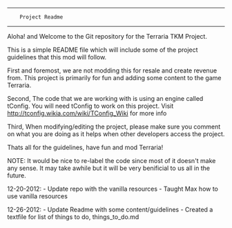 ---------------------------------------------
		Project Readme
---------------------------------------------
Aloha! and Welcome to the Git repository for the Terraria TKM Project.

This is a simple README file which will include some of the project guidelines that this mod will follow.

First and foremost, we are not modding this for resale and create revenue from. This project is primarily for fun and adding some content to the game Terraria.

Second, The code that we are working with is using an engine called tConfig.  You will need tConfig to work on this project.  Visit http://tconfig.wikia.com/wiki/TConfig_Wiki
for more info

Third, When modifying/editing the project, please make sure you comment on what you are doing as it helps when other developers access the project.

Thats all for the guidelines, have fun and mod Terraria!

NOTE: It would be nice to re-label the code since most of it doesn't make any sense. It may take awhile but it will be very benificial to us all in the future.

12-20-2012:
	- Update repo with the vanilla resources
	- Taught Max how to use vanilla resources

12-26-2012:
	- Update Readme with some content/guidelines
	- Created a textfile for list of things to do, things_to_do.md